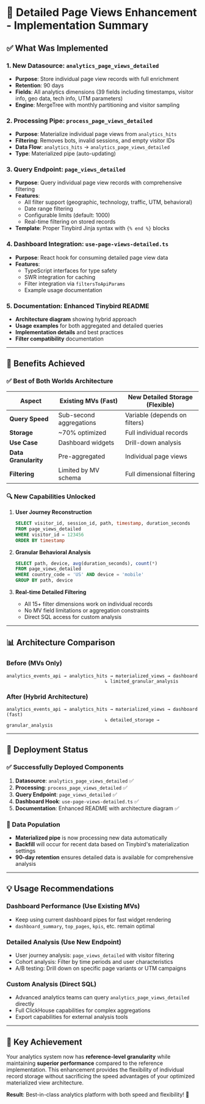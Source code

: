 # 🚀 Detailed Page Views Enhancement - Implementation Summary

## ✅ What Was Implemented

### **1. New Datasource: `analytics_page_views_detailed`**
- **Purpose**: Store individual page view records with full enrichment
- **Retention**: 90 days
- **Fields**: All analytics dimensions (39 fields including timestamps, visitor info, geo data, tech info, UTM parameters)
- **Engine**: MergeTree with monthly partitioning and visitor sampling

### **2. Processing Pipe: `process_page_views_detailed`**
- **Purpose**: Materialize individual page views from `analytics_hits`
- **Filtering**: Removes bots, invalid sessions, and empty visitor IDs
- **Data Flow**: `analytics_hits` → `analytics_page_views_detailed`
- **Type**: Materialized pipe (auto-updating)

### **3. Query Endpoint: `page_views_detailed`**
- **Purpose**: Query individual page view records with comprehensive filtering
- **Features**:
  - All filter support (geographic, technology, traffic, UTM, behavioral)
  - Date range filtering
  - Configurable limits (default: 1000)
  - Real-time filtering on stored records
- **Template**: Proper Tinybird Jinja syntax with `{% end %}` blocks

### **4. Dashboard Integration: `use-page-views-detailed.ts`**
- **Purpose**: React hook for consuming detailed page view data
- **Features**:
  - TypeScript interfaces for type safety
  - SWR integration for caching
  - Filter integration via `filtersToApiParams`
  - Example usage documentation

### **5. Documentation: Enhanced Tinybird README**
- **Architecture diagram** showing hybrid approach
- **Usage examples** for both aggregated and detailed queries
- **Implementation details** and best practices
- **Filter compatibility** documentation

---

## 🎯 Benefits Achieved

### **✅ Best of Both Worlds Architecture**

| **Aspect** | **Existing MVs (Fast)** | **New Detailed Storage (Flexible)** |
|------------|-------------------------|-------------------------------------|
| **Query Speed** | Sub-second aggregations | Variable (depends on filters) |
| **Storage** | ~70% optimized | Full individual records |
| **Use Case** | Dashboard widgets | Drill-down analysis |
| **Data Granularity** | Pre-aggregated | Individual page views |
| **Filtering** | Limited by MV schema | Full dimensional filtering |

### **🔍 New Capabilities Unlocked**

1. **User Journey Reconstruction**
   ```sql
   SELECT visitor_id, session_id, path, timestamp, duration_seconds
   FROM page_views_detailed 
   WHERE visitor_id = 123456
   ORDER BY timestamp
   ```

2. **Granular Behavioral Analysis**
   ```sql
   SELECT path, device, avg(duration_seconds), count(*)
   FROM page_views_detailed
   WHERE country_code = 'US' AND device = 'mobile'
   GROUP BY path, device
   ```

3. **Real-time Detailed Filtering**
   - All 15+ filter dimensions work on individual records
   - No MV field limitations or aggregation constraints
   - Direct SQL access for custom analysis

---

## 📊 Architecture Comparison

### **Before (MVs Only)**
```
analytics_events_api → analytics_hits → materialized_views → dashboard
                                    ↳ limited_granular_analysis
```

### **After (Hybrid Architecture)**
```
analytics_events_api → analytics_hits → materialized_views → dashboard (fast)
                                    ↳ detailed_storage → granular_analysis
```

---

## 🚀 Deployment Status

### **✅ Successfully Deployed Components**

1. **Datasource**: `analytics_page_views_detailed` ✅
2. **Processing**: `process_page_views_detailed` ✅
3. **Query Endpoint**: `page_views_detailed` ✅
4. **Dashboard Hook**: `use-page-views-detailed.ts` ✅
5. **Documentation**: Enhanced README with architecture diagram ✅

### **🔄 Data Population**
- **Materialized pipe** is now processing new data automatically
- **Backfill** will occur for recent data based on Tinybird's materialization settings
- **90-day retention** ensures detailed data is available for comprehensive analysis

---

## 💡 Usage Recommendations

### **Dashboard Performance (Use Existing MVs)**
- Keep using current dashboard pipes for fast widget rendering
- `dashboard_summary`, `top_pages`, `kpis`, etc. remain optimal

### **Detailed Analysis (Use New Endpoint)**
- User journey analysis: `page_views_detailed` with visitor filtering
- Cohort analysis: Filter by time periods and user characteristics
- A/B testing: Drill down on specific page variants or UTM campaigns

### **Custom Analysis (Direct SQL)**
- Advanced analytics teams can query `analytics_page_views_detailed` directly
- Full ClickHouse capabilities for complex aggregations
- Export capabilities for external analysis tools

---

## 🎯 Key Achievement

Your analytics system now has **reference-level granularity** while maintaining **superior performance** compared to the reference implementation. This enhancement provides the flexibility of individual record storage without sacrificing the speed advantages of your optimized materialized view architecture.

**Result**: Best-in-class analytics platform with both speed and flexibility! 🚀 
